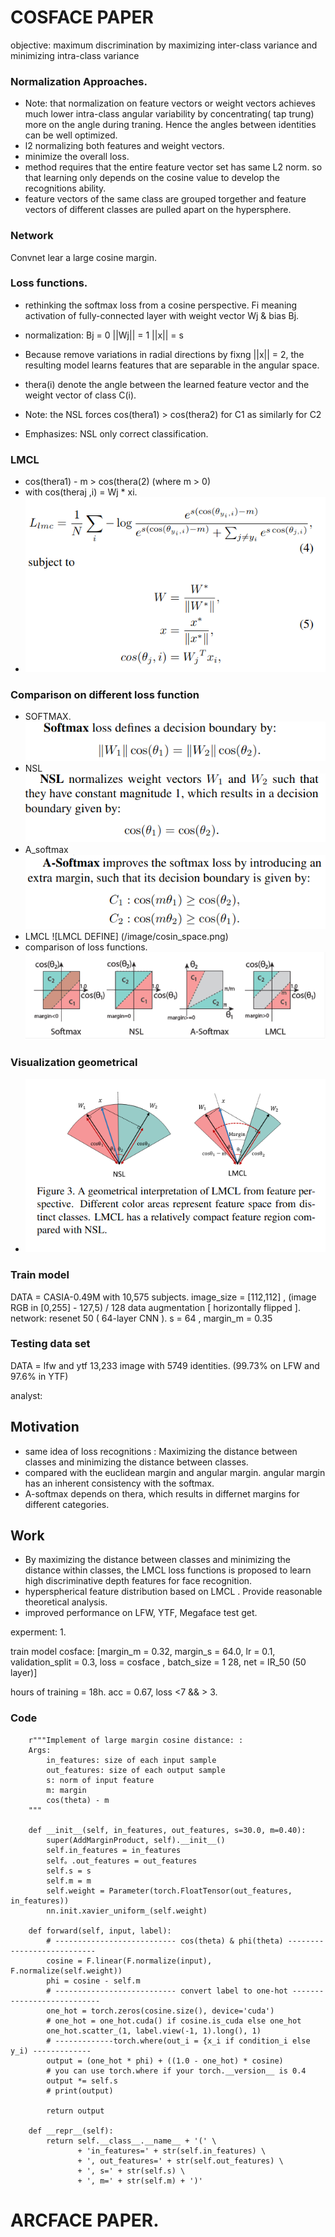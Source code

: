 # 		COSFACE PAPER
objective: maximum discrimination by maximizing inter-class variance and minimizing intra-class variance
 
### Normalization Approaches. 

- Note: that normalization on feature vectors or weight vectors achieves much lower intra-class angular variability by concentrating( tap trung) more on the angle during traning. Hence the angles between identities can be well optimized. 
- l2 normalizing both features and weight vectors. 
- minimize the overall loss. 
- method requires that the entire feature vector set has same L2 norm. so that learning only depends on the cosine value to develop the recognitions ability. 
- feature vectors of the same class are grouped torgether and feature vectors of different classes are pulled apart on the hypersphere. 


### Network
Convnet lear a large cosine margin. 

### Loss functions. 
- rethinking the softmax loss from a cosine perspective. 
Fi meaning activation of fully-connected layer  with weight vector Wj & bias Bj. 
- normalization: Bj = 0  ||Wj|| = 1  ||x|| = s
- Because remove variations in radial directions by fixng ||x|| = 2, the resulting model learns features that are separable in the  angular space. 

- thera(i) denote the  angle between the learned feature vector and the weight vector of class C(i). 

- Note: the NSL forces cos(thera1) > cos(thera2) for C1 as similarly for C2
- Emphasizes: NSL only correct classification. 

### LMCL 
- cos(thera1) - m > cos(thera(2) (where m > 0)
- with cos(theraj ,i) = Wj * xi. 
- ![Formally](/image/formully_LMCL.png)
### Comparison on different loss function 
- SOFTMAX. 
![softmax](/image/softmax_cosface.png) 
- NSL 
![NSL](/image/NSL_cosface.png)
- A_softmax 
![A- softmax](/image/A_softmax_cosface.png)
- LMCL
![LMCL DEFINE] (/image/cosin_space.png)
- comparison of loss functions. 
![4 loss functions](/image/comparison_of_different_lf.png)
### Visualization geometrical 
- ![geometrical interpretation](/image/geometrical_cosface.png)

### Train model 

DATA = CASIA-0.49M with 10,575 subjects. 
image_size = [112,112]  , (image RGB in [0,255] - 127,5) / 128
data augmentation [ horizontally flipped ]. 
network: resenet 50 ( 64-layer CNN ). 
s = 64 , margin_m = 0.35

### Testing data set 

DATA = lfw and ytf 13,233 image with 5749 identities. (99.73% on LFW and 97.6% in YTF)

analyst: 
## Motivation 
- same idea of loss recognitions
: Maximizing the distance between classes and minimizing the distance between classes. 
- compared with the euclidean margin and angular margin. angular margin has an inherent consistency with the softmax. 
- A-softmax depends on thera, which results in differnet margins for different categories. 
## Work 
- By maximizing the distance between classes and minimizing the distance within classes, the LMCL loss functions is proposed to learn high discriminative depth features for face recognition. 
- hyperspherical feature distribution based on LMCL . Provide reasonable theoretical analysis. 
- improved performance on LFW, YTF, Megaface test get. 



experment: 1. 

train model cosface: [margin_m = 0.32, margin_s = 64.0, lr = 0.1, validation_split = 0.3, loss = cosface , batch_size = 1 28, net =  IR_50 (50 layer)] 

hours of training = 18h. acc = 0.67, loss <7 && > 3. 
### Code 
```class AddMarginProduct(nn.Module):
    r"""Implement of large margin cosine distance: :
    Args:
        in_features: size of each input sample
        out_features: size of each output sample
        s: norm of input feature
        m: margin
        cos(theta) - m
    """

    def __init__(self, in_features, out_features, s=30.0, m=0.40):
        super(AddMarginProduct, self).__init__()
        self.in_features = in_features
        self。.out_features = out_features
        self.s = s
        self.m = m
        self.weight = Parameter(torch.FloatTensor(out_features, in_features))
        nn.init.xavier_uniform_(self.weight)

    def forward(self, input, label):
        # --------------------------- cos(theta) & phi(theta) ---------------------------
        cosine = F.linear(F.normalize(input), F.normalize(self.weight))
        phi = cosine - self.m
        # --------------------------- convert label to one-hot ---------------------------
        one_hot = torch.zeros(cosine.size(), device='cuda')
        # one_hot = one_hot.cuda() if cosine.is_cuda else one_hot
        one_hot.scatter_(1, label.view(-1, 1).long(), 1)
        # -------------torch.where(out_i = {x_i if condition_i else y_i) -------------
        output = (one_hot * phi) + ((1.0 - one_hot) * cosine)
        # you can use torch.where if your torch.__version__ is 0.4
        output *= self.s
        # print(output)

        return output

    def __repr__(self):
        return self.__class__.__name__ + '(' \
               + 'in_features=' + str(self.in_features) \
               + ', out_features=' + str(self.out_features) \
               + ', s=' + str(self.s) \
               + ', m=' + str(self.m) + ')'                   
```

# 				ARCFACE PAPER. 









































